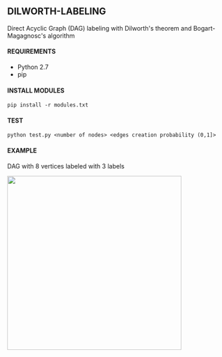 ## DILWORTH-LABELING

Direct Acyclic Graph (DAG) labeling with Dilworth's theorem and Bogart-Magagnosc's algorithm

#### REQUIREMENTS
- Python 2.7
- pip

#### INSTALL MODULES

```pip install -r modules.txt```

#### TEST

```python test.py <number of nodes> <edges creation probability (0,1]>```

#### EXAMPLE

DAG with 8 vertices labeled with 3 labels

<img src="https://github.com/gioenn/dilworth-labeling/blob/master/example.png" width="400"/>
